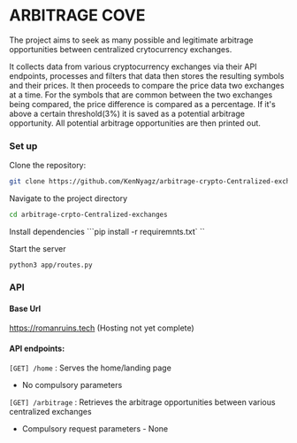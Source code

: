 # ARBITRAGE COVE

The project aims to seek as many possible and legitimate arbitrage opportunities between centralized crytocurrency exchanges.

It collects data from various cryptocurrency exchanges via their API endpoints, processes and filters that data then stores the resulting symbols and their prices. It then proceeds to compare the price data two exchanges at a time. For the symbols that are common between the two exchanges being compared, the price difference is compared as a percentage. If it's above a certain threshold(3%) it is saved as a potential arbitrage opportunity. All potential arbitrage opportunities are then printed out.

### Set up
Clone the repository:
```bash
git clone https://github.com/KenNyagz/arbitrage-crypto-Centralized-exchanges.git
```

Navigate to the project directory
```bash
cd arbitrage-crpto-Centralized-exchanges
```
Install dependencies
```pip install -r requiremnts.txt` ``

Start the server
```
python3 app/routes.py
```

### API
#### Base Url
https://romanruins.tech (Hosting not yet complete)

#### API endpoints:
`[GET] /home` : Serves the home/landing page
-  No compulsory parameters

`[GET] /arbitrage` : Retrieves the arbitrage opportunities between various centralized exchanges
- Compulsory request parameters - None
